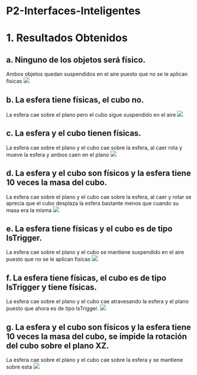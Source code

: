 # P2-Interfaces-Inteligentes

# 1. Resultados Obtenidos

## a. Ninguno de los objetos será físico.

Ambos objetos quedan suspendidos en el aire puesto que no se le aplican fisicas
  ![](https://github.com/alu0101350158/P2-Interfaces-Inteligentes/blob/main/media/1-a.PNG)

## b. La esfera tiene físicas, el cubo no.

La esfera cae sobre el plano pero el cubo sigue suspendido en el aire
  ![](https://github.com/alu0101350158/P1-Interfaces-Inteligentes/blob/main/P1%20-%20SampleScene.gif)

## c. La esfera y el cubo tienen físicas.

La esfera cae sobre el plano y el cubo cae sobre la esfera, al caer rota y mueve la esfera y ambos caen en el plano
  ![](https://github.com/alu0101350158/P1-Interfaces-Inteligentes/blob/main/P1%20-%20SampleScene.gif)

## d. La esfera y el cubo son físicos y la esfera tiene 10 veces la masa del cubo.

La esfera cae sobre el plano y el cubo cae sobre la esfera, al caer y rotar se aprecia que el cubo desplaza la esfera bastante menos que cuando su masa era la misma
  ![](https://github.com/alu0101350158/P1-Interfaces-Inteligentes/blob/main/P1%20-%20SampleScene.gif)

## e. La esfera tiene físicas y el cubo es de tipo IsTrigger.

La esfera cae sobre el plano y el cubo se mantiene suspendido en el aire puesto que no se le aplican fisicas
  ![](https://github.com/alu0101350158/P1-Interfaces-Inteligentes/blob/main/P1%20-%20SampleScene.gif)

## f. La esfera tiene físicas, el cubo es de tipo IsTrigger y tiene físicas.

La esfera cae sobre el plano y el cubo cae atravesando la esfera y el plano puesto que ahora es de tipo IsTrigger.
  ![](https://github.com/alu0101350158/P1-Interfaces-Inteligentes/blob/main/P1%20-%20SampleScene.gif)

## g. La esfera y el cubo son físicos y la esfera tiene 10 veces la masa del cubo, se impide la rotación del cubo sobre el plano XZ.

La esfera cae sobre el plano y el cubo cae sobre la esfera y se mantiene sobre esta
  ![](https://github.com/alu0101350158/P1-Interfaces-Inteligentes/blob/main/P1%20-%20SampleScene.gif)
